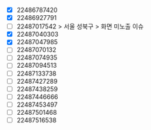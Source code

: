 - [x] 22486787420
- [x] 22486927791
- [ ] 22487017542 > 서울 성북구 > 화면 미노출 이슈
- [x] 22487040303
- [x] 22487047985
- [ ] 22487070132
- [ ] 22487074935
- [ ] 22487094513
- [ ] 22487133738
- [ ] 22487427289
- [ ] 22487438259
- [ ] 22487446666
- [ ] 22487453497
- [ ] 22487501468
- [ ] 22487516538